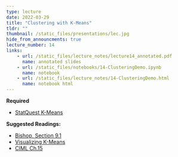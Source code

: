 ```yaml
---
type: lecture
date: 2022-03-29
title: "Clustering with K-Means"
tldr: ""
thumbnail: /static_files/presentations/lec.jpg
hide_from_announcments: true
lecture_number: 14
links: 
    - url: /static_files/lecture_notes/lecture14_annotated.pdf
      name: annotated slides
    - url: /static_files/notebooks/14-ClusteringDemo.ipynb
      name: notebook
    - url: /static_files/lecture_notes/14-ClusteringDemo.html
      name: notebook html
---
```

**Required**
- [StatQuest K-Means](https://www.youtube.com/watch?v=4b5d3muPQmA)

**Suggested Readings:**
- [Bishop, Section 9.1](https://www.microsoft.com/en-us/research/uploads/prod/2006/01/Bishop-Pattern-Recognition-and-Machine-Learning-2006.pdf)
- [Visualizing K-Means](https://www.naftaliharris.com/blog/visualizing-k-means-clustering/)
- [CIML Ch.15](http://ciml.info/dl/v0_99/ciml-v0_99-ch15.pdf)